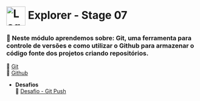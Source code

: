 # <img src="https://imgur.com/X4HdxWx.png"  width="50px" align="center" alt="Logo Explorer em formato de Hexagono Azul com detalhes azul claro"> Explorer - Stage 07

### 📌 Neste módulo aprendemos sobre: Git, uma ferramenta para controle de versões e como utilizar o Github para armazenar o código fonte dos projetos criando repositórios.

 🔗 [Git]()<br>
 🔗 [Github]()<br>
* **Desafios**<br>
 🔗 [Desafio - Git Push]()<br> 
